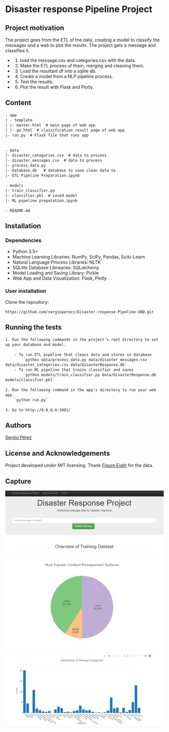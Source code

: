# Disaster response Pipeline Project

## Project motivation

The project goes from the ETL of the data, creating a model to classify the messages and a web to plot the results. The project gets a message and classifies it.
- 1. load the message.csv and categories.csv with the data.
- 2. Make the ETL process of them, merging and cleaning them. 
- 3. Load the resultant df into a sqlite db.
- 4. Create a model from a NLP pipeline process.
- 5. Test the results.
- 6. Plot the result with Flask and Plotly.

## Content
```
- app
| - template
| |- master.html  # main page of web app
| |- go.html  # classification result page of web app
|- run.py  # Flask file that runs app


- data
|- disaster_categories.csv  # data to process 
|- disaster_messages.csv  # data to process
|- process_data.py
|- Database.db   # database to save clean data to
|- ETL Pipeline Preparation.ipynb

- models
|- train_classifier.py
|- classifier.pkl  # saved model 
|- ML pipeline prepatation.ipynb

- README.md
```

## Installation

### Dependencies
- Python 3.5+
- Machine Learning Libraries: NumPy, SciPy, Pandas, Sciki-Learn
- Natural Language Process Libraries: NLTK
- SQLlite Database Libraqries: SQLalchemy
- Model Loading and Saving Library: Pickle
- Web App and Data Visualization: Flask, Plotly

### User installation
Clone the repository:
```
https://github.com/sergioperezz/Disaster-response-Pipeline-UND.git
```
## Running the tests 

```
1. Run the following commands in the project's root directory to set up your database and model.

    - To run ETL pipeline that cleans data and stores in database
        `python data/process_data.py data/disaster_messages.csv data/disaster_categories.csv data/DisasterResponse.db`
    - To run ML pipeline that trains classifier and saves
        `python models/train_classifier.py data/DisasterResponse.db models/classifier.pkl`

2. Run the following command in the app's directory to run your web app.
    `python run.py`

3. Go to http://0.0.0.0:3001/
```

## Authors

[Sergio Pérez](https://github.com/sergioperezz)

## License and Acknowledgements

Project developed under MIT licensing.
Thank [Figure Eight](https://appen.com/datasets/combined-disaster-response-data/) for the data.


## Capture

![alt text](https://github.com/sergioperezz/Disaster-response-Pipeline-UND/blob/master/captures/front1.PNG)
![alt text](https://github.com/sergioperezz/Disaster-response-Pipeline-UND/blob/master/captures/front2.PNG)
![alt text](https://github.com/sergioperezz/Disaster-response-Pipeline-UND/blob/master/captures/front3.PNG)
